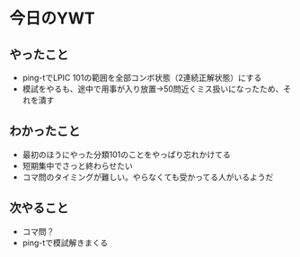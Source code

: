 # 今日のYWT

## やったこと

- ping-tでLPIC 101の範囲を全部コンボ状態（2連続正解状態）にする
- 模試をやるも、途中で用事が入り放置→50問近くミス扱いになったため、それを潰す

## わかったこと

- 最初のほうにやった分類101のことをやっぱり忘れかけてる
- 短期集中でさっと終わらせたい
- コマ問のタイミングが難しい。やらなくても受かってる人がいるようだ

## 次やること

- コマ問？
- ping-tで模試解きまくる
